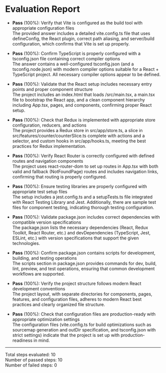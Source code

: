 # Evaluation Report

- **Pass** (100%): Verify that Vite is configured as the build tool with appropriate configuration files  
  The provided answer includes a detailed vite.config.ts file that uses defineConfig, the React plugin, correct path aliasing, and server/build configuration, which confirms that Vite is set up properly.

- **Pass** (100%): Confirm TypeScript is properly configured with a tsconfig.json file containing correct compiler options  
  The answer contains a well-configured tsconfig.json (and a tsconfig.node.json) with modern compiler options suitable for a React + TypeScript project. All necessary compiler options appear to be defined.

- **Pass** (100%): Validate that the React setup includes necessary entry points and proper component structure  
  The project includes an index.html that loads /src/main.tsx, a main.tsx file to bootstrap the React app, and a clean component hierarchy including App.tsx, pages, and components, confirming proper React setup.

- **Pass** (100%): Check that Redux is implemented with appropriate store configuration, reducers, and actions  
  The project provides a Redux store in src/app/store.ts, a slice in src/features/counter/counterSlice.ts complete with actions and a selector, and custom hooks in src/app/hooks.ts, meeting the best practices for Redux implementation.

- **Pass** (100%): Verify React Router is correctly configured with defined routes and navigation components  
  The project uses react-router-dom to set up routes in App.tsx with both valid and fallback (NotFoundPage) routes and includes navigation links, confirming that routing is properly configured.

- **Pass** (100%): Ensure testing libraries are properly configured with appropriate test setup files  
  The setup includes a jest.config.ts and a setupTests.ts file integrated with React Testing Library and Jest. Additionally, there are sample test files for component testing, indicating thorough testing configuration.

- **Pass** (100%): Validate package.json includes correct dependencies with compatible version specifications  
  The package.json lists the necessary dependencies (React, Redux Toolkit, React Router, etc.) and devDependencies (TypeScript, Jest, ESLint, etc.) with version specifications that support the given technologies.

- **Pass** (100%): Confirm package.json contains scripts for development, building, and testing operations  
  The scripts section in package.json provides commands for dev, build, lint, preview, and test operations, ensuring that common development workflows are supported.

- **Pass** (100%): Verify the project structure follows modern React development conventions  
  The project layout, with separate directories for components, pages, features, and configuration files, adheres to modern React best practices and clearly organized file structure.

- **Pass** (100%): Check that configuration files are production-ready with appropriate optimization settings  
  The configuration files (vite.config.ts for build optimizations such as sourcemap generation and outDir specification, and tsconfig.json with strict settings) indicate that the project is set up with production-readiness in mind.

---

Total steps evaluated: 10  
Number of passed steps: 10  
Number of failed steps: 0